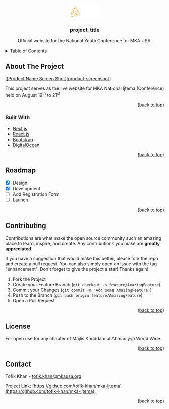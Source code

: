 <div id="top"></div>

<!-- PROJECT LOGO -->
<br />
<div align="center">
  <a href="https://ijtema.us">
    <img src="media/ijtema-logomark.png" alt="Logo" width="100">
  </a>

<h3 align="center">project_title</h3>

  <p align="center">
    Official website for the National Youth Conference for MKA USA.
</div>

<!-- TABLE OF CONTENTS -->
<details>
  <summary>Table of Contents</summary>
  <ol>
    <li>
      <a href="#about-the-project">About The Project</a>
      <ul>
        <li><a href="#built-with">Built With</a></li>
      </ul>
    </li>
    <li><a href="#roadmap">Roadmap</a></li>
    <li><a href="#contributing">Contributing</a></li>
    <li><a href="#license">License</a></li>
    <li><a href="#contact">Contact</a></li>
    <li><a href="#acknowledgments">Acknowledgments</a></li>
  </ol>
</details>

<!-- ABOUT THE PROJECT -->

## About The Project

[![Product Name Screen Shot][product-screenshot]](https://example.com)

This project serves as the live website for MKA National Ijtema (Conference) held on August 19<sup>th</sup> to 21<sup>st</sup>

<p align="right">(<a href="#top">back to top</a>)</p>

### Built With

- [Next.js](https://nextjs.org/)
- [React.js](https://reactjs.org/)
- [Bootstrap](https://getbootstrap.com)
- [DigitalOcean](https://digitalocean.com)

<p align="right">(<a href="#top">back to top</a>)</p>

<!-- ROADMAP -->

## Roadmap

- [x] Design
- [x] Development
- [ ] Add Registration Form
- [ ] Launch

<p align="right">(<a href="#top">back to top</a>)</p>

<!-- CONTRIBUTING -->

## Contributing

Contributions are what make the open source community such an amazing place to learn, inspire, and create. Any contributions you make are **greatly appreciated**.

If you have a suggestion that would make this better, please fork the repo and create a pull request. You can also simply open an issue with the tag "enhancement".
Don't forget to give the project a star! Thanks again!

1. Fork the Project
2. Create your Feature Branch (`git checkout -b feature/AmazingFeature`)
3. Commit your Changes (`git commit -m 'Add some AmazingFeature'`)
4. Push to the Branch (`git push origin feature/AmazingFeature`)
5. Open a Pull Request

<p align="right">(<a href="#top">back to top</a>)</p>

<!-- LICENSE -->

## License

For open use for any chapter of Majlis Khuddam ul Ahmadiyya World Wide.

<p align="right">(<a href="#top">back to top</a>)</p>

<!-- CONTACT -->

## Contact

Tofik Khan - tofik.khan@mkausa.org

Project Link: [https://github.com/tofik-khan/mka-ijtema](https://github.com/tofik-khan/mka-ijtema)

<p align="right">(<a href="#top">back to top</a>)</p>

